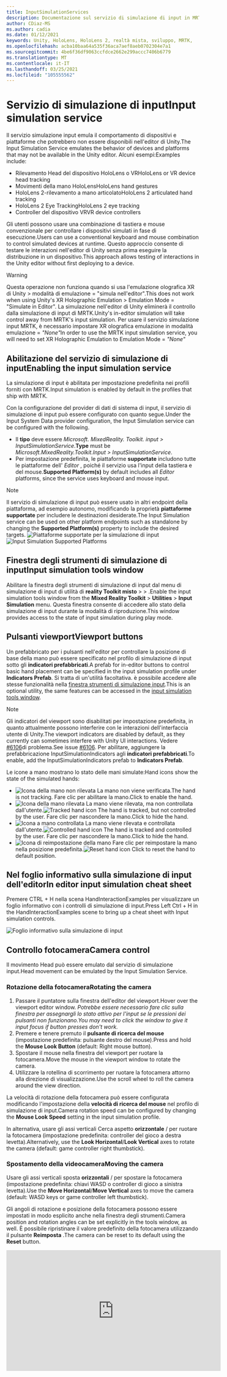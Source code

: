 ```yaml
---
title: InputSimulationServices
description: Documentazione sul servizio di simulazione di input in MRTK
author: CDiaz-MS
ms.author: cadia
ms.date: 01/12/2021
keywords: Unity, HoloLens, HoloLens 2, realtà mista, sviluppo, MRTK,
ms.openlocfilehash: acba10baa64a535f36aca7aef8aeb0702304e7a1
ms.sourcegitcommit: 4be6f36df9063ccfdce2662e299accc7406b6779
ms.translationtype: MT
ms.contentlocale: it-IT
ms.lasthandoff: 03/25/2021
ms.locfileid: "105555562"
---
```

# <a name="input-simulation-service"></a><span data-ttu-id="c84b7-104">Servizio di simulazione di input</span><span class="sxs-lookup"><span data-stu-id="c84b7-104">Input simulation service</span></span>

<span data-ttu-id="c84b7-105">Il servizio simulazione input emula il comportamento di dispositivi e piattaforme che potrebbero non essere disponibili nell'editor di Unity.</span><span class="sxs-lookup"><span data-stu-id="c84b7-105">The Input Simulation Service emulates the behavior of devices and platforms that may not be available in the Unity editor.</span></span> <span data-ttu-id="c84b7-106">Alcuni esempi:</span><span class="sxs-lookup"><span data-stu-id="c84b7-106">Examples include:</span></span>

* <span data-ttu-id="c84b7-107">Rilevamento Head del dispositivo HoloLens o VR</span><span class="sxs-lookup"><span data-stu-id="c84b7-107">HoloLens or VR device head tracking</span></span>
* <span data-ttu-id="c84b7-108">Movimenti della mano HoloLens</span><span class="sxs-lookup"><span data-stu-id="c84b7-108">HoloLens hand gestures</span></span>
* <span data-ttu-id="c84b7-109">HoloLens 2-rilevamento a mano articolato</span><span class="sxs-lookup"><span data-stu-id="c84b7-109">HoloLens 2 articulated hand tracking</span></span>
* <span data-ttu-id="c84b7-110">HoloLens 2 Eye Tracking</span><span class="sxs-lookup"><span data-stu-id="c84b7-110">HoloLens 2 eye tracking</span></span>
* <span data-ttu-id="c84b7-111">Controller del dispositivo VR</span><span class="sxs-lookup"><span data-stu-id="c84b7-111">VR device controllers</span></span>

<span data-ttu-id="c84b7-112">Gli utenti possono usare una combinazione di tastiera e mouse convenzionale per controllare i dispositivi simulati in fase di esecuzione.</span><span class="sxs-lookup"><span data-stu-id="c84b7-112">Users can use a conventional keyboard and mouse combination to control simulated devices at runtime.</span></span> <span data-ttu-id="c84b7-113">Questo approccio consente di testare le interazioni nell'editor di Unity senza prima eseguire la distribuzione in un dispositivo.</span><span class="sxs-lookup"><span data-stu-id="c84b7-113">This approach allows testing of interactions in the Unity editor without first deploying to a device.</span></span>

> [!WARNING]
> <span data-ttu-id="c84b7-114">Questa operazione non funziona quando si usa l'emulazione olografica XR di Unity > modalità di emulazione = "simula nell'editor".</span><span class="sxs-lookup"><span data-stu-id="c84b7-114">This does not work when using Unity's XR Holographic Emulation > Emulation Mode = "Simulate in Editor".</span></span> <span data-ttu-id="c84b7-115">La simulazione nell'editor di Unity eliminerà il controllo dalla simulazione di input di MRTK.</span><span class="sxs-lookup"><span data-stu-id="c84b7-115">Unity's in-editor simulation will take control away from MRTK's input simulation.</span></span> <span data-ttu-id="c84b7-116">Per usare il servizio simulazione input MRTK, è necessario impostare XR olografica emulazione in modalità emulazione = *"None"*</span><span class="sxs-lookup"><span data-stu-id="c84b7-116">In order to use the MRTK input simulation service, you will need to set XR Holographic Emulation to Emulation Mode = *"None"*</span></span>

## <a name="enabling-the-input-simulation-service"></a><span data-ttu-id="c84b7-117">Abilitazione del servizio di simulazione di input</span><span class="sxs-lookup"><span data-stu-id="c84b7-117">Enabling the input simulation service</span></span>

<span data-ttu-id="c84b7-118">La simulazione di input è abilitata per impostazione predefinita nei profili forniti con MRTK.</span><span class="sxs-lookup"><span data-stu-id="c84b7-118">Input simulation is enabled by default in the profiles that ship with MRTK.</span></span>

<span data-ttu-id="c84b7-119">Con la configurazione del provider di dati di sistema di input, il servizio di simulazione di input può essere configurato con quanto segue.</span><span class="sxs-lookup"><span data-stu-id="c84b7-119">Under the Input System Data provider configuration, the Input Simulation service can be configured with the following.</span></span>

* <span data-ttu-id="c84b7-120">Il **tipo** deve essere *Microsoft. MixedReality. Toolkit. input > InputSimulationService*.</span><span class="sxs-lookup"><span data-stu-id="c84b7-120">**Type** must be *Microsoft.MixedReality.Toolkit.Input > InputSimulationService*.</span></span>
* <span data-ttu-id="c84b7-121">Per impostazione predefinita, le piattaforme **supportate** includono tutte le piattaforme dell' *Editor* , poiché il servizio usa l'input della tastiera e del mouse.</span><span class="sxs-lookup"><span data-stu-id="c84b7-121">**Supported Platform(s)** by default includes all *Editor* platforms, since the service uses keyboard and mouse input.</span></span>

> [!NOTE]
> <span data-ttu-id="c84b7-122">Il servizio di simulazione di input può essere usato in altri endpoint della piattaforma, ad esempio autonomo, modificando la proprietà **piattaforme supportate** per includere le destinazioni desiderate.</span><span class="sxs-lookup"><span data-stu-id="c84b7-122">The Input Simulation service can be used on other platform endpoints such as standalone by changing the **Supported Platform(s)** property to include the desired targets.</span></span>
> <span data-ttu-id="c84b7-123">![Piattaforme supportate per la simulazione di input](../images/input-simulation/InputSimulationSupportedPlatforms.gif)</span><span class="sxs-lookup"><span data-stu-id="c84b7-123">![Input Simulation Supported Platforms](../images/input-simulation/InputSimulationSupportedPlatforms.gif)</span></span>

## <a name="input-simulation-tools-window"></a><span data-ttu-id="c84b7-124">Finestra degli strumenti di simulazione di input</span><span class="sxs-lookup"><span data-stu-id="c84b7-124">Input simulation tools window</span></span>

<span data-ttu-id="c84b7-125">Abilitare la finestra degli strumenti di simulazione di input dal menu di simulazione di input di utilità di **reality Toolkit misto**  >    >   .</span><span class="sxs-lookup"><span data-stu-id="c84b7-125">Enable the input simulation tools window from the  **Mixed Reality Toolkit** > **Utilities** > **Input Simulation** menu.</span></span> <span data-ttu-id="c84b7-126">Questa finestra consente di accedere allo stato della simulazione di input durante la modalità di riproduzione.</span><span class="sxs-lookup"><span data-stu-id="c84b7-126">This window provides access to the state of input simulation during play mode.</span></span>

## <a name="viewport-buttons"></a><span data-ttu-id="c84b7-127">Pulsanti viewport</span><span class="sxs-lookup"><span data-stu-id="c84b7-127">Viewport buttons</span></span>

<span data-ttu-id="c84b7-128">Un prefabbricato per i pulsanti nell'editor per controllare la posizione di base della mano può essere specificato nel profilo di simulazione di input sotto gli **indicatori prefabbricati**.</span><span class="sxs-lookup"><span data-stu-id="c84b7-128">A prefab for in-editor buttons to control basic hand placement can be specified in the input simulation profile under **Indicators Prefab**.</span></span> <span data-ttu-id="c84b7-129">Si tratta di un'utilità facoltativa. è possibile accedere alle stesse funzionalità nella [finestra strumenti di simulazione input](#input-simulation-tools-window).</span><span class="sxs-lookup"><span data-stu-id="c84b7-129">This is an optional utility, the same features can be accessed in the [input simulation tools window](#input-simulation-tools-window).</span></span>

> [!NOTE]
> <span data-ttu-id="c84b7-130">Gli indicatori del viewport sono disabilitati per impostazione predefinita, in quanto attualmente possono interferire con le interazioni dell'interfaccia utente di Unity.</span><span class="sxs-lookup"><span data-stu-id="c84b7-130">The viewport indicators are disabled by default, as they currently can sometimes interfere with Unity UI interactions.</span></span> <span data-ttu-id="c84b7-131">Vedere [#6106](https://github.com/microsoft/MixedRealityToolkit-Unity/issues/6106)di problema.</span><span class="sxs-lookup"><span data-stu-id="c84b7-131">See issue [#6106](https://github.com/microsoft/MixedRealityToolkit-Unity/issues/6106).</span></span> <span data-ttu-id="c84b7-132">Per abilitare, aggiungere la prefabbricazione InputSimulationIndicators agli **indicatori prefabbricati**.</span><span class="sxs-lookup"><span data-stu-id="c84b7-132">To enable, add the InputSimulationIndicators prefab to **Indicators Prefab**.</span></span>

<span data-ttu-id="c84b7-133">Le icone a mano mostrano lo stato delle mani simulate:</span><span class="sxs-lookup"><span data-stu-id="c84b7-133">Hand icons show the state of the simulated hands:</span></span>

* ![Icona della mano non rilevata](../images/input-simulation/MRTK_InputSimulation_HandIndicator_Untracked.png) <span data-ttu-id="c84b7-135">La mano non viene verificata.</span><span class="sxs-lookup"><span data-stu-id="c84b7-135">The hand is not tracking.</span></span> <span data-ttu-id="c84b7-136">Fare clic per abilitare la mano.</span><span class="sxs-lookup"><span data-stu-id="c84b7-136">Click to enable the hand.</span></span>
* <span data-ttu-id="c84b7-137">![Icona della mano rilevata](../images/input-simulation/MRTK_InputSimulation_HandIndicator_Tracked.png "Icona della mano rilevata") La mano viene rilevata, ma non controllata dall'utente.</span><span class="sxs-lookup"><span data-stu-id="c84b7-137">![Tracked hand icon](../images/input-simulation/MRTK_InputSimulation_HandIndicator_Tracked.png "Tracked hand icon") The hand is tracked, but not controlled by the user.</span></span> <span data-ttu-id="c84b7-138">Fare clic per nascondere la mano.</span><span class="sxs-lookup"><span data-stu-id="c84b7-138">Click to hide the hand.</span></span>
* <span data-ttu-id="c84b7-139">![Icona a mano controllata](../images/input-simulation/MRTK_InputSimulation_HandIndicator_Controlled.png "Icona a mano controllata") La mano viene rilevata e controllata dall'utente.</span><span class="sxs-lookup"><span data-stu-id="c84b7-139">![Controlled hand icon](../images/input-simulation/MRTK_InputSimulation_HandIndicator_Controlled.png "Controlled hand icon") The hand is tracked and controlled by the user.</span></span> <span data-ttu-id="c84b7-140">Fare clic per nascondere la mano.</span><span class="sxs-lookup"><span data-stu-id="c84b7-140">Click to hide the hand.</span></span>
* <span data-ttu-id="c84b7-141">![Icona di reimpostazione della mano](../images/input-simulation/MRTK_InputSimulation_HandIndicator_Reset.png "Icona di reimpostazione della mano") Fare clic per reimpostare la mano nella posizione predefinita.</span><span class="sxs-lookup"><span data-stu-id="c84b7-141">![Reset hand icon](../images/input-simulation/MRTK_InputSimulation_HandIndicator_Reset.png "Reset hand icon") Click to reset the hand to default position.</span></span>

## <a name="in-editor-input-simulation-cheat-sheet"></a><span data-ttu-id="c84b7-142">Nel foglio informativo sulla simulazione di input dell'editor</span><span class="sxs-lookup"><span data-stu-id="c84b7-142">In editor input simulation cheat sheet</span></span>

<span data-ttu-id="c84b7-143">Premere CTRL + H nella scena HandInteractionExamples per visualizzare un foglio informativo con i controlli di simulazione di input.</span><span class="sxs-lookup"><span data-stu-id="c84b7-143">Press Left Ctrl + H in the HandInteractionExamples scene to bring up a cheat sheet with Input simulation controls.</span></span>

![Foglio informativo sulla simulazione di input](https://user-images.githubusercontent.com/39840334/86066480-13637f00-ba27-11ea-8814-d222d548f684.gif)

## <a name="camera-control"></a><span data-ttu-id="c84b7-145">Controllo fotocamera</span><span class="sxs-lookup"><span data-stu-id="c84b7-145">Camera control</span></span>

<span data-ttu-id="c84b7-146">Il movimento Head può essere emulato dal servizio di simulazione input.</span><span class="sxs-lookup"><span data-stu-id="c84b7-146">Head movement can be emulated by the Input Simulation Service.</span></span>

### <a name="rotating-the-camera"></a><span data-ttu-id="c84b7-147">Rotazione della fotocamera</span><span class="sxs-lookup"><span data-stu-id="c84b7-147">Rotating the camera</span></span>

1. <span data-ttu-id="c84b7-148">Passare il puntatore sulla finestra dell'editor del viewport.</span><span class="sxs-lookup"><span data-stu-id="c84b7-148">Hover over the viewport editor window.</span></span>
    <span data-ttu-id="c84b7-149">*Potrebbe essere necessario fare clic sulla finestra per assegnargli lo stato attivo per l'input se le pressioni dei pulsanti non funzionano.*</span><span class="sxs-lookup"><span data-stu-id="c84b7-149">*You may need to click the window to give it input focus if button presses don't work.*</span></span>
1. <span data-ttu-id="c84b7-150">Premere e tenere premuto il **pulsante di ricerca del mouse** (impostazione predefinita: pulsante destro del mouse).</span><span class="sxs-lookup"><span data-stu-id="c84b7-150">Press and hold the **Mouse Look Button** (default: Right mouse button).</span></span>
1. <span data-ttu-id="c84b7-151">Spostare il mouse nella finestra del viewport per ruotare la fotocamera.</span><span class="sxs-lookup"><span data-stu-id="c84b7-151">Move the mouse in the viewport window to rotate the camera.</span></span>
1. <span data-ttu-id="c84b7-152">Utilizzare la rotellina di scorrimento per ruotare la fotocamera attorno alla direzione di visualizzazione.</span><span class="sxs-lookup"><span data-stu-id="c84b7-152">Use the scroll wheel to roll the camera around the view direction.</span></span>

<span data-ttu-id="c84b7-153">La velocità di rotazione della fotocamera può essere configurata modificando l'impostazione della **velocità di ricerca del mouse** nel profilo di simulazione di input.</span><span class="sxs-lookup"><span data-stu-id="c84b7-153">Camera rotation speed can be configured by changing the **Mouse Look Speed** setting in the input simulation profile.</span></span>

<span data-ttu-id="c84b7-154">In alternativa, usare gli assi verticali Cerca aspetto **orizzontale** /  per ruotare la fotocamera (impostazione predefinita: controller del gioco a destra levetta).</span><span class="sxs-lookup"><span data-stu-id="c84b7-154">Alternatively, use the **Look Horizontal**/**Look Vertical** axes to rotate the camera (default: game controller right thumbstick).</span></span>

### <a name="moving-the-camera"></a><span data-ttu-id="c84b7-155">Spostamento della videocamera</span><span class="sxs-lookup"><span data-stu-id="c84b7-155">Moving the camera</span></span>

<span data-ttu-id="c84b7-156">Usare gli assi verticali sposta **orizzontali** /  per spostare la fotocamera (impostazione predefinita: chiavi WASD o controller di gioco a sinistra levetta).</span><span class="sxs-lookup"><span data-stu-id="c84b7-156">Use the **Move Horizontal**/**Move Vertical** axes to move the camera (default: WASD keys or game controller left thumbstick).</span></span>

<span data-ttu-id="c84b7-157">Gli angoli di rotazione e posizione della fotocamera possono essere impostati in modo esplicito anche nella finestra degli strumenti.</span><span class="sxs-lookup"><span data-stu-id="c84b7-157">Camera position and rotation angles can be set explicitly in the tools window, as well.</span></span> <span data-ttu-id="c84b7-158">È possibile ripristinare il valore predefinito della fotocamera utilizzando il pulsante **Reimposta** .</span><span class="sxs-lookup"><span data-stu-id="c84b7-158">The camera can be reset to its default using the **Reset** button.</span></span>

<iframe width="560" height="315" src="https://www.youtube.com/embed/Z7L4I1ET7GU" class="center" frameborder="0" allow="accelerometer; encrypted-media; gyroscope; picture-in-picture" allowfullscreen />

## <a name="controller-simulation"></a><span data-ttu-id="c84b7-159">Simulazione del controller</span><span class="sxs-lookup"><span data-stu-id="c84b7-159">Controller simulation</span></span>

<span data-ttu-id="c84b7-160">La simulazione di input supporta i dispositivi controller emulati (ad esempio, i controller di movimento e le mani).</span><span class="sxs-lookup"><span data-stu-id="c84b7-160">The input simulation supports emulated controller devices (i.e. motion controllers and hands).</span></span> <span data-ttu-id="c84b7-161">Questi controller virtuali possono interagire con qualsiasi oggetto che supporti i controller normali, ad esempio pulsanti o oggetti afferrabili.</span><span class="sxs-lookup"><span data-stu-id="c84b7-161">These virtual controllers can interact with any object that supports regular controllers, such as buttons or grabbable objects.</span></span>

### <a name="controller-simulation-mode"></a><span data-ttu-id="c84b7-162">Modalità di simulazione del controller</span><span class="sxs-lookup"><span data-stu-id="c84b7-162">Controller simulation mode</span></span>

<span data-ttu-id="c84b7-163">Nella [finestra strumenti di simulazione input](#input-simulation-tools-window) l'impostazione della **modalità di simulazione del controller predefinita** cambia tra tre modelli di input distinti.</span><span class="sxs-lookup"><span data-stu-id="c84b7-163">In the [input simulation tools window](#input-simulation-tools-window) the **Default Controller Simulation Mode** setting switches between three distinct input models.</span></span> <span data-ttu-id="c84b7-164">Questa modalità predefinita può essere impostata anche nel profilo di simulazione di input.</span><span class="sxs-lookup"><span data-stu-id="c84b7-164">This default mode can also be set in the input simulation profile.</span></span>

* <span data-ttu-id="c84b7-165">*Mano articolata*: simula un dispositivo mano completamente articolato con dati di posizione congiunta.</span><span class="sxs-lookup"><span data-stu-id="c84b7-165">*Articulated Hands*: Simulates a fully articulated hand device with joint position data.</span></span>

   <span data-ttu-id="c84b7-166">Emula il modello di interazione HoloLens 2.</span><span class="sxs-lookup"><span data-stu-id="c84b7-166">Emulates HoloLens 2 interaction model.</span></span>

   <span data-ttu-id="c84b7-167">In questa modalità le interazioni basate sul posizionamento preciso della mano o sull'uso del contatto possono essere simulate.</span><span class="sxs-lookup"><span data-stu-id="c84b7-167">Interactions that are based on the precise positioning of the hand or use touching can be simulated in this mode.</span></span>

* <span data-ttu-id="c84b7-168">*Movimenti della mano*: simula un modello a mano semplificato con tocchi aria e movimenti di base.</span><span class="sxs-lookup"><span data-stu-id="c84b7-168">*Hand Gestures*: Simulates a simplified hand model with air tap and basic gestures.</span></span>

   <span data-ttu-id="c84b7-169">Emula il [modello di interazione HoloLens](/windows/mixed-reality/gestures).</span><span class="sxs-lookup"><span data-stu-id="c84b7-169">Emulates [HoloLens interaction model](/windows/mixed-reality/gestures).</span></span>

   <span data-ttu-id="c84b7-170">Lo stato attivo è controllato tramite il puntatore a sguardi.</span><span class="sxs-lookup"><span data-stu-id="c84b7-170">Focus is controlled using the Gaze pointer.</span></span> <span data-ttu-id="c84b7-171">Il gesto del *rubinetto d'aria* viene usato per interagire con i pulsanti.</span><span class="sxs-lookup"><span data-stu-id="c84b7-171">The *Air Tap* gesture is used to interact with buttons.</span></span>

* <span data-ttu-id="c84b7-172">*Motion controller*: simula un controller di movimento usato con auricolari VR che funziona in modo analogo a molte interazioni con le mani articolate.</span><span class="sxs-lookup"><span data-stu-id="c84b7-172">*Motion Controller*: Simulates a motion controller used with VR headsets that works similarly to far interactions with Articulated Hands.</span></span>

   <span data-ttu-id="c84b7-173">Emula la cuffia VR con il modello di interazione dei controller.</span><span class="sxs-lookup"><span data-stu-id="c84b7-173">Emulates VR headset with controllers interaction model.</span></span>

   <span data-ttu-id="c84b7-174">I tasti trigger, Acquisisci e menu vengono simulati tramite input da tastiera e mouse.</span><span class="sxs-lookup"><span data-stu-id="c84b7-174">The trigger, grab and menu keys are simulated via keyboard and mouse input.</span></span>

### <a name="simulating-controller-movement"></a><span data-ttu-id="c84b7-175">Simulazione dello spostamento del controller</span><span class="sxs-lookup"><span data-stu-id="c84b7-175">Simulating controller movement</span></span>

<span data-ttu-id="c84b7-176">Premere e tenere premuto il **tasto di manipolazione del controller di sinistra/destra** (impostazione predefinita: spostamento a *sinistra* per il controller sinistro e *lo spazio* per il controller destro) per ottenere il controllo di uno dei controller.</span><span class="sxs-lookup"><span data-stu-id="c84b7-176">Press and hold the **Left/Right Controller Manipulation Key** (default: *Left Shift* for left controller and *Space* for right controller) to gain control of either controller.</span></span> <span data-ttu-id="c84b7-177">Mentre viene premuto il tasto di manipolazione, il controller verrà visualizzato nel viewport.</span><span class="sxs-lookup"><span data-stu-id="c84b7-177">While the manipulation key is pressed, the controller will appear in the viewport.</span></span> <span data-ttu-id="c84b7-178">Una volta rilasciata la chiave di manipolazione, i controller scompariranno dopo un **timeout di Hide del controller** breve.</span><span class="sxs-lookup"><span data-stu-id="c84b7-178">Once the manipulation key is released, the controllers will disappear after a short **Controller Hide Timeout**.</span></span>

<span data-ttu-id="c84b7-179">I controller possono essere attivati e bloccati rispetto alla fotocamera nella [finestra degli strumenti di simulazione di input](#input-simulation-tools-window) o premendo la **chiave del controller di attivazione/disattivazione** (impostazione predefinita: *T* per left e *Y* per Right).</span><span class="sxs-lookup"><span data-stu-id="c84b7-179">Controllers can be toggled on and frozen relative to the camera in the [input simulation tools window](#input-simulation-tools-window) or by pressing the **Toggle Left/Right Controller Key** (default: *T* for left and *Y* for right).</span></span> <span data-ttu-id="c84b7-180">Premere di nuovo il tasto di attivazione per nascondere di nuovo i controller.</span><span class="sxs-lookup"><span data-stu-id="c84b7-180">Press the toggle key again to hide the controllers again.</span></span> <span data-ttu-id="c84b7-181">Per modificare i controller, è necessario che venga mantenuta la **chiave di manipolazione del controller di sinistra/destra** .</span><span class="sxs-lookup"><span data-stu-id="c84b7-181">To manipulate the controllers, the **Left/Right Controller Manipulation Key** needs to be held.</span></span> <span data-ttu-id="c84b7-182">Il doppio tocco della **chiave di manipolazione del controller di sinistra/destra** può anche attivare/disattivare i controller.</span><span class="sxs-lookup"><span data-stu-id="c84b7-182">Double tapping the **Left/Right Controller Manipulation Key** can also toggle the controllers on/off.</span></span>

<span data-ttu-id="c84b7-183">Il movimento del mouse sposterà il controller nel piano di visualizzazione.</span><span class="sxs-lookup"><span data-stu-id="c84b7-183">Mouse movement will move the controller in the view plane.</span></span> <span data-ttu-id="c84b7-184">I controller possono essere spostati in modo più o più vicino alla fotocamera usando la **rotellina del mouse**.</span><span class="sxs-lookup"><span data-stu-id="c84b7-184">Controllers can be moved further or closer to the camera using the **mouse wheel**.</span></span>

<span data-ttu-id="c84b7-185">Per ruotare i controller con il mouse, tenere premuto il tasto di **manipolazione del controller di sinistra/destra** (spostamento *a* *sinistra* o *spazio*) e il **pulsante ruota del controller** (impostazione predefinita: pulsante *sinistro CTRL* ), quindi spostare il mouse per ruotare il controller.</span><span class="sxs-lookup"><span data-stu-id="c84b7-185">To rotate controllers using the mouse, hold both the **Left/Right Controller Manipulation Key** (*Left Shift* or *Space*) *and* the **Controller Rotate Button** (default: *Left Ctrl* button) and then move the mouse to rotate the controller.</span></span> <span data-ttu-id="c84b7-186">La velocità di rotazione del controller può essere configurata modificando l'impostazione della **velocità di rotazione del controller del mouse** nel profilo di simulazione di input.</span><span class="sxs-lookup"><span data-stu-id="c84b7-186">Controller rotation speed can be configured by changing the **Mouse Controller Rotation Speed** setting in the input simulation profile.</span></span>

<span data-ttu-id="c84b7-187">È anche possibile modificare la selezione host della mano nella [finestra strumenti di simulazione input](#input-simulation-tools-window), inclusa la reimpostazione delle lancette per impostazione predefinita.</span><span class="sxs-lookup"><span data-stu-id="c84b7-187">All hand placement can also changed in the [input simulation tools window](#input-simulation-tools-window), including resetting hands to default.</span></span>

### <a name="additional-profile-settings"></a><span data-ttu-id="c84b7-188">Impostazioni del profilo aggiuntive</span><span class="sxs-lookup"><span data-stu-id="c84b7-188">Additional profile settings</span></span>

* <span data-ttu-id="c84b7-189">Il **moltiplicatore di profondità del controller** controlla la sensibilità del movimento di profondità della rotellina del mouse.</span><span class="sxs-lookup"><span data-stu-id="c84b7-189">**Controller Depth Multiplier** controls the sensitivity of the mouse scroll wheel depth movement.</span></span> <span data-ttu-id="c84b7-190">Un numero maggiore accelererà lo zoom del controller.</span><span class="sxs-lookup"><span data-stu-id="c84b7-190">A larger number will speed up controller zoom.</span></span>
* <span data-ttu-id="c84b7-191">La **distanza del controller predefinita** è la distanza iniziale dei controller dalla fotocamera.</span><span class="sxs-lookup"><span data-stu-id="c84b7-191">**Default Controller Distance** is the initial distance of controllers from the camera.</span></span> <span data-ttu-id="c84b7-192">Se si fa clic sui controller dei pulsanti di **reimpostazione** , i controller vengono posizionati a distanza.</span><span class="sxs-lookup"><span data-stu-id="c84b7-192">Clicking the **Reset** button controllers will also place controllers at this distance.</span></span>
* <span data-ttu-id="c84b7-193">La **quantità di jitter del controller** aggiunge un movimento casuale ai controller.</span><span class="sxs-lookup"><span data-stu-id="c84b7-193">**Controller Jitter Amount** adds random motion to controllers.</span></span> <span data-ttu-id="c84b7-194">Questa funzionalità può essere usata per simulare un rilevamento del controller non accurato nel dispositivo e garantire che le interazioni funzionino correttamente con l'input rumoroso.</span><span class="sxs-lookup"><span data-stu-id="c84b7-194">This feature can be used to simulate inaccurate controller tracking on the device, and ensure that interactions work well with noisy input.</span></span>

<iframe width="560" height="315" src="https://www.youtube.com/embed/uRYfwuqsjBQ" class="center" frameborder="0" allow="accelerometer; encrypted-media; gyroscope; picture-in-picture" allowfullscreen />

### <a name="hand-gestures"></a><span data-ttu-id="c84b7-195">Movimenti della mano</span><span class="sxs-lookup"><span data-stu-id="c84b7-195">Hand gestures</span></span>

<span data-ttu-id="c84b7-196">È anche possibile simulare movimenti della mano, ad esempio pizzicare, afferrare, frugare e così via.</span><span class="sxs-lookup"><span data-stu-id="c84b7-196">Hand gestures such as pinching, grabbing, poking, etc. can also be simulated.</span></span>

1. <span data-ttu-id="c84b7-197">Abilitare il controllo della mano usando il **tasto di manipolazione del controller sinistro/destro** (*spostamento a sinistra* o *spazio*)</span><span class="sxs-lookup"><span data-stu-id="c84b7-197">Enable hand control using the **Left/Right Controller Manipulation Key** (*Left Shift* or *Space*)</span></span>

2. <span data-ttu-id="c84b7-198">Durante la manipolazione, premere e tenere premuto un pulsante del mouse per eseguire un movimento di mano.</span><span class="sxs-lookup"><span data-stu-id="c84b7-198">While manipulating, press and hold a mouse button to perform a hand gesture.</span></span>

<span data-ttu-id="c84b7-199">È possibile eseguire il mapping di ognuno dei pulsanti del mouse per trasformare la forma mano in un movimento diverso usando le impostazioni di *movimento della mano sinistra/centrale/destra del mouse* .</span><span class="sxs-lookup"><span data-stu-id="c84b7-199">Each of the mouse buttons can be mapped to transform the hand shape into a different gesture using the *Left/Middle/Right Mouse Hand Gesture* settings.</span></span> <span data-ttu-id="c84b7-200">Il *gesto della mano predefinito* è la forma della mano quando non viene premuto alcun pulsante.</span><span class="sxs-lookup"><span data-stu-id="c84b7-200">The *Default Hand Gesture* is the shape of the hand when no button is pressed.</span></span>

> [!NOTE]
> <span data-ttu-id="c84b7-201">Il gesto del *pizzico* è l'unico gesto che esegue l'azione "Select" a questo punto.</span><span class="sxs-lookup"><span data-stu-id="c84b7-201">The *Pinch* gesture is the only gesture that performs the "Select" action at this point.</span></span>

### <a name="one-hand-manipulation"></a><span data-ttu-id="c84b7-202">Manipolazione a mano singola</span><span class="sxs-lookup"><span data-stu-id="c84b7-202">One-hand manipulation</span></span>

1. <span data-ttu-id="c84b7-203">Premere e tenere premuto il **tasto di manipolazione del controller di sinistra/destra** (*spostamento a sinistra* o *spazio*)</span><span class="sxs-lookup"><span data-stu-id="c84b7-203">Press and hold **Left/Right Controller Manipulation Key** (*Left Shift* or *Space*)</span></span>
2. <span data-ttu-id="c84b7-204">Punto all'oggetto</span><span class="sxs-lookup"><span data-stu-id="c84b7-204">Point at object</span></span>
3. <span data-ttu-id="c84b7-205">Premere il pulsante del mouse per pizzicare</span><span class="sxs-lookup"><span data-stu-id="c84b7-205">Hold mouse button to pinch</span></span>
4. <span data-ttu-id="c84b7-206">Usare il mouse per spostare l'oggetto</span><span class="sxs-lookup"><span data-stu-id="c84b7-206">Use your mouse to move the object</span></span>
5. <span data-ttu-id="c84b7-207">Rilasciare il pulsante del mouse per arrestare l'interazione</span><span class="sxs-lookup"><span data-stu-id="c84b7-207">Release the mouse button to stop interaction</span></span>

<iframe width="560" height="315" src="https://www.youtube.com/embed/rM0xaHam6wM" class="center" frameborder="0" allow="accelerometer; encrypted-media; gyroscope; picture-in-picture" allowfullscreen />

### <a name="two-hand-manipulation"></a><span data-ttu-id="c84b7-208">Manipolazione a due mano</span><span class="sxs-lookup"><span data-stu-id="c84b7-208">Two-hand manipulation</span></span>

<span data-ttu-id="c84b7-209">Per la modifica di oggetti con due mani allo stesso tempo, è consigliabile usare la modalità mano permanente.</span><span class="sxs-lookup"><span data-stu-id="c84b7-209">For manipulating objects with two hands at the same time, the persistent hand mode is recommended.</span></span>

1. <span data-ttu-id="c84b7-210">Premere il tasto di attivazione/disattivazione (*T/Y*) per entrambe le mani.</span><span class="sxs-lookup"><span data-stu-id="c84b7-210">Toggle on both hands by pressing the toggle keys (*T/Y*).</span></span>
1. <span data-ttu-id="c84b7-211">Modificare una mano alla volta:</span><span class="sxs-lookup"><span data-stu-id="c84b7-211">Manipulate one hand at a time:</span></span>
    1. <span data-ttu-id="c84b7-212">Mantenere lo **spazio** per controllare la mano destra</span><span class="sxs-lookup"><span data-stu-id="c84b7-212">Hold **Space** to control the right hand</span></span>
    1. <span data-ttu-id="c84b7-213">Spostare la mano nella posizione in cui si desidera ottenere l'oggetto</span><span class="sxs-lookup"><span data-stu-id="c84b7-213">Move the hand to where you want to grab the object</span></span>
    1. <span data-ttu-id="c84b7-214">Premere il **pulsante sinistro del mouse** per attivare il gesto del *pizzico* .</span><span class="sxs-lookup"><span data-stu-id="c84b7-214">Press the **left mouse button** to activate the *Pinch* gesture.</span></span>
    1. <span data-ttu-id="c84b7-215">Liberare **spazio** per arrestare il controllo della mano destra.</span><span class="sxs-lookup"><span data-stu-id="c84b7-215">Release **Space** to stop controlling the right hand.</span></span> <span data-ttu-id="c84b7-216">La mano verrà bloccata sul posto e verrà bloccata nel movimento del *pizzico* perché non è più manipolata.</span><span class="sxs-lookup"><span data-stu-id="c84b7-216">The hand will be frozen in place and be locked into the *Pinch* gesture since it is no longer being manipulated.</span></span>
1. <span data-ttu-id="c84b7-217">Ripetere il processo con l'altra parte, afferrando lo stesso oggetto in una seconda posizione.</span><span class="sxs-lookup"><span data-stu-id="c84b7-217">Repeat the process with the other hand, grabbing the same object in a second spot.</span></span>
1. <span data-ttu-id="c84b7-218">Ora che entrambe le mani stanno afferrando lo stesso oggetto, è possibile spostarle per eseguire una manipolazione a due mani.</span><span class="sxs-lookup"><span data-stu-id="c84b7-218">Now that both hands are grabbing the same object, you can move either of them to perform two-handed manipulation.</span></span>

<iframe width="560" height="315" src="https://www.youtube.com/embed/Qol5OFNfN14" class="center" frameborder="0" allow="accelerometer; encrypted-media; gyroscope; picture-in-picture" allowfullscreen />

### <a name="ggv-gaze-gesture-and-voice-interaction"></a><span data-ttu-id="c84b7-219">Interazione tra GGV (sguardi, movimenti e voce)</span><span class="sxs-lookup"><span data-stu-id="c84b7-219">GGV (Gaze, Gesture, and Voice) interaction</span></span>

<span data-ttu-id="c84b7-220">Per impostazione predefinita, l'interazione GGV è abilitata nell'editor mentre non vi sono mani articolate presenti nella scena.</span><span class="sxs-lookup"><span data-stu-id="c84b7-220">By default, GGV interaction is enabled in-editor while there are no articulated hands present in the scene.</span></span>

1. <span data-ttu-id="c84b7-221">Ruota la fotocamera per puntare il cursore sullo sguardo all'oggetto interagibile (pulsante destro del mouse)</span><span class="sxs-lookup"><span data-stu-id="c84b7-221">Rotate the camera to point the gaze cursor at the interactable object (right mouse button)</span></span>
1. <span data-ttu-id="c84b7-222">Fare clic e tenendo premuto il **pulsante sinistro del mouse** per interagire</span><span class="sxs-lookup"><span data-stu-id="c84b7-222">Click and hold **left mouse button** to interact</span></span>
1. <span data-ttu-id="c84b7-223">Ruotare nuovamente la fotocamera per modificare l'oggetto</span><span class="sxs-lookup"><span data-stu-id="c84b7-223">Rotate the camera again to manipulate the object</span></span>

<span data-ttu-id="c84b7-224">Per disattivare questa opzione, è possibile attivare o disattivare l'opzione *è abilitata per l'input Hand Free* all'interno del profilo di simulazione di input.</span><span class="sxs-lookup"><span data-stu-id="c84b7-224">You can turn this off by toggling the *Is Hand Free Input Enabled* option inside the Input Simulation Profile.</span></span>

<span data-ttu-id="c84b7-225">Inoltre, è possibile usare le mani simulate per l'interazione GGV</span><span class="sxs-lookup"><span data-stu-id="c84b7-225">In addition, you can use simulated hands for GGV interaction</span></span>

1. <span data-ttu-id="c84b7-226">Abilitare la simulazione GGV cambiando la **modalità di simulazione Hand** in *movimenti* nel [profilo di simulazione di input](#enabling-the-input-simulation-service)</span><span class="sxs-lookup"><span data-stu-id="c84b7-226">Enable GGV simulation by switching **Hand Simulation Mode** to *Gestures* in the [Input Simulation Profile](#enabling-the-input-simulation-service)</span></span>
1. <span data-ttu-id="c84b7-227">Ruota la fotocamera per puntare il cursore sullo sguardo all'oggetto interagibile (pulsante destro del mouse)</span><span class="sxs-lookup"><span data-stu-id="c84b7-227">Rotate the camera to point the gaze cursor at the interactable object (right mouse button)</span></span>
1. <span data-ttu-id="c84b7-228">Mantenere lo **spazio** per controllare la mano destra</span><span class="sxs-lookup"><span data-stu-id="c84b7-228">Hold **Space** to control the right hand</span></span>
1. <span data-ttu-id="c84b7-229">Fare clic e tenendo premuto il **pulsante sinistro del mouse** per interagire</span><span class="sxs-lookup"><span data-stu-id="c84b7-229">Click and hold **left mouse button** to interact</span></span>
1. <span data-ttu-id="c84b7-230">Usare il mouse per spostare l'oggetto</span><span class="sxs-lookup"><span data-stu-id="c84b7-230">Use your mouse to move the object</span></span>
1. <span data-ttu-id="c84b7-231">Rilasciare il pulsante del mouse per arrestare l'interazione</span><span class="sxs-lookup"><span data-stu-id="c84b7-231">Release the mouse button to stop interaction</span></span>

<iframe width="560" height="315" src="https://www.youtube.com/embed/6841rRMdqWw" class="center" frameborder="0" allow="accelerometer; encrypted-media; gyroscope; picture-in-picture" allowfullscreen />

### <a name="raising-teleport-events"></a><span data-ttu-id="c84b7-232">Generazione di eventi Teleport</span><span class="sxs-lookup"><span data-stu-id="c84b7-232">Raising Teleport Events</span></span>

<span data-ttu-id="c84b7-233">Per generare l'evento Teleport nella simulazione di input, configurare le impostazioni del movimento della mano nel profilo di simulazione di input in modo che uno esegua il movimento di **avvio Teleport** mentre l'altro esegue il movimento **finale Teleport** .</span><span class="sxs-lookup"><span data-stu-id="c84b7-233">To raise the teleport event in input simulation, configure the Hand Gesture Settings in the Input Simulation Profile so that one performs the **Teleport Start** Gesture while the other performs the **Teleport End** Gesture.</span></span> <span data-ttu-id="c84b7-234">Il gesto di **avvio Teleport** apre il puntatore Teleport, mentre l' **estremità Teleport** gesure completa l'azione Teleport e sposta l'utente.</span><span class="sxs-lookup"><span data-stu-id="c84b7-234">The **Teleport Start** gesture will bring up the Teleport Pointer, while the **Teleport End** gesure will complete the teleport action and move the user.</span></span>

<span data-ttu-id="c84b7-235">La posizione y del Teleport risultante dipende dallo spostamento della fotocamera lungo l'asse y.</span><span class="sxs-lookup"><span data-stu-id="c84b7-235">The y-position of your resulting teleport is dependent on the camera's displacement along the y-axis.</span></span> <span data-ttu-id="c84b7-236">Nell'editor è 0 per impostazione predefinita, quindi utilizzare le chiavi **Q** ed **e** per adattarle all'altezza appropriata.</span><span class="sxs-lookup"><span data-stu-id="c84b7-236">In editor, this is 0 by default, so use the **Q** and **E** keys to adjust it to the appropriate height.</span></span>

![Impostazioni della simulazione di input Teleport](../images/input-simulation/InputSimulationTeleport.gif)

### <a name="motion-controller-interaction"></a><span data-ttu-id="c84b7-238">Interazione del controller di movimento</span><span class="sxs-lookup"><span data-stu-id="c84b7-238">Motion controller interaction</span></span>

<span data-ttu-id="c84b7-239">I controller di movimento simulati possono essere manipolati allo stesso modo delle mani articolate.</span><span class="sxs-lookup"><span data-stu-id="c84b7-239">The simulated motion controllers can be manipulated the same way articulated hands are.</span></span> <span data-ttu-id="c84b7-240">Il modello di interazione è analogo all'interazione tra la mano articolata, mentre il trigger, il tasto di scelta rapida e i tasti di menu vengono mappati rispettivamente al *pulsante sinistro del mouse*, alla chiave *G* e *M* .</span><span class="sxs-lookup"><span data-stu-id="c84b7-240">The interaction model is similar to far interaction of articulated hand while the trigger, grab and menu keys are mapped to *left mouse button*, *G* and *M* key respectively.</span></span>

### <a name="eye-tracking"></a><span data-ttu-id="c84b7-241">Tracciamento oculare</span><span class="sxs-lookup"><span data-stu-id="c84b7-241">Eye tracking</span></span>

<span data-ttu-id="c84b7-242">È possibile abilitare la [simulazione di rilevamento degli occhi](../input/eye-tracking/eye-tracking-basic-setup.md#simulating-eye-tracking-in-the-unity-editor) selezionando l'opzione **simula posizione occhio** nel [Profilo simulazione di input](#enabling-the-input-simulation-service).</span><span class="sxs-lookup"><span data-stu-id="c84b7-242">[Eye tracking simulation](../input/eye-tracking/eye-tracking-basic-setup.md#simulating-eye-tracking-in-the-unity-editor) can be enabled by checking the **Simulate Eye Position** option in the [Input Simulation Profile](#enabling-the-input-simulation-service).</span></span> <span data-ttu-id="c84b7-243">Questo non deve essere usato con le interazioni di stile GGV o Motion controller (assicurarsi che la **modalità di simulazione del controller predefinito** sia impostata su *mano articolata*).</span><span class="sxs-lookup"><span data-stu-id="c84b7-243">This should not be used with GGV or motion controller style interactions (so ensure that **Default Controller Simulation Mode** is set to *Articulated Hand*).</span></span>

## <a name="see-also"></a><span data-ttu-id="c84b7-244">Vedi anche</span><span class="sxs-lookup"><span data-stu-id="c84b7-244">See also</span></span>

* <span data-ttu-id="c84b7-245">[Profilo di sistema di input](../input/input-providers.md).</span><span class="sxs-lookup"><span data-stu-id="c84b7-245">[Input System profile](../input/input-providers.md).</span></span>